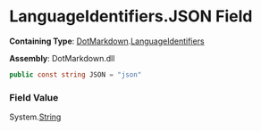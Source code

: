 # LanguageIdentifiers\.JSON Field

**Containing Type**: [DotMarkdown](../../README.md)\.[LanguageIdentifiers](../README.md)

**Assembly**: DotMarkdown\.dll

```csharp
public const string JSON = "json"
```

### Field Value

System\.[String](https://docs.microsoft.com/en-us/dotnet/api/system.string)